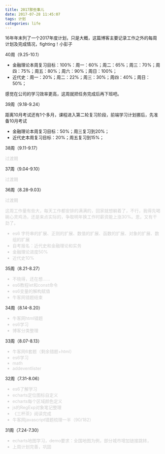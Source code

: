 ```yaml
---
title: 2017那些事儿
date: 2017-07-28 11:45:07
tags: 计划
categories: life
---
```

16年年末列了一个2017年度计划，只是大概，这篇博客主要记录工作之外的每周计划及完成情况，fighting！小彭子

<!-- more -->
40周（9.25-10.1）

-  金融理论本周复习目标：100%：周一：60%；周二：65%；周三：70%；周四：75%；周五：80%；周六：90%；周日：100%；
- 近代史：周一：20%；周二：22%；周三：30%；周四：40%；周日：50%；

感觉在公司的学习效率更高，这周就把任务完成后再下班吧。

39周（9.18-9.24）

距离10月考试还有1个多月，课程进入第二轮复习阶段，前端学习计划挪后，先准备10月考试

- 金融理论本周复习目标：50%；周三复习到20%；
- 近代史本周复习目标：20%；周五复习到15%；

38周（9.11-9.17）

<font color='#ccc'>过渡期</font>

37周（9.04-9.10）

<font color='#ccc'>过渡期</font>

36周（8.28-9.03）

<font color='#ccc'>过渡期</font>

<font color='#ccc'>

这周工作量有些大，每天工作都安排的满满的，回家就想躺着了，不行，我得先喝碗心灵鸡汤，还是来点实际的，争取明年换工作时薪资能上涨30%。恩，又有干劲了。

* es6 字符串的扩展、正则的扩展、数值的扩展、函数的扩展、对象的扩展、数组的扩展
* 自考报名：近代史和金融理论和实务
* 金融理论进度50%
* 近代史10%

</font>

35周（8.21-8.27）


<font color='#ccc'>

* 不晓得，还在想……
* es6教程let和const命令
* es6变量的解构赋值
* 牛客网错题结束

</font>

34周（8.14-8.20）

<font color='#ccc'>

* 牛客网html错题
* es6学习
* 博客分类整理

</font>

33周（8.07-8.13）

<font color='#ccc'>

* 牛客网6套题（剩余错题+html）
* es6学习
* math
* addeventlister

</font>


32周（7.31-8.06）

<font color='#ccc'>

* es6了解学习
* echarts定位图标自定义
* echarts每个区域颜色定义
* js的RegExp对象笔记整理
* 《三杯茶》阅读完成
* 牛客网javascript错题梳理一半（90/182）

</font>

31周（7.24-7.30）

<font color='#ccc'>

* echarts地图学习，demo要求：全国地图为例，部分城市增加链接跳转，
* 上周计划完善，巩固

</font>



